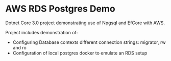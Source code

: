 # AWS RDS Postgres Demo

Dotnet Core 3.0 project demonstrating use of Npgsql and EfCore with AWS.

Project includes demonstration of:
- Configuring Database contexts different connection strings: migrator, rw and ro
- Configuration of local postgres docker to emulate an RDS setup
